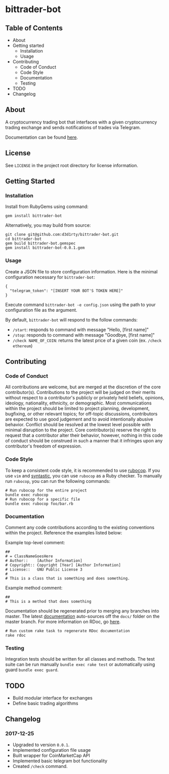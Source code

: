 # bittrader-bot

## Table of Contents
* About
* Getting started
    * Installation
    * Usage
* Contributing
    * Code of Conduct
    * Code Style
    * Documentation
    * Testing
* TODO
* Changelog

## About
A cryptocurrency trading bot that interfaces with a given cryptocurrency trading exchange
and sends notifications of trades via Telegram.

Documentation can be found [here](https://d3d1rty.github.io/bittrader-bot/).

## License
See `LICENSE` in the project root directory for license information.

## Getting Started
### Installation
Install from RubyGems using command:

```
gem install bittrader-bot
```

Alternatively, you may build from source:

```
git clone git@github.com:d3d1rty/bittrader-bot.git
cd bittrader-bot
gem build bittrader-bot.gemspec
gem install bittrader-bot-0.0.1.gem
```

### Usage
Create a JSON file to store configuration information. Here is the minimal
configuration necessary for `bittrader-bot`:

```
{
  "telegram_token": "[INSERT YOUR BOT'S TOKEN HERE]"
}
```

Execute command `bittrader-bot -e config.json` using the path to your configuration file
as the argument.

By default, `bittrader-bot` will respond to the follow commands:
* `/start`: responds to command with message "Hello, [first name]"
* `/stop`: responds to command with message "Goodbye, [first name]"
* `/check NAME_OF_COIN`: returns the latest price of a given coin (ex. `/check ethereum`)

## Contributing
### Code of Conduct
All contributions are welcome, but are merged at the discretion of the core
contributor(s). Contributions to the project will be
judged on their merits without respect to a contributor's publicly or
privately held beliefs, opinions, ideology, nationality, ethnicity, or
demographic. Most communications within the project should be limited to
project planning, development, bugfixing, or other relevant topics; for
off-topic discussions, contributors are expected to use good judgement
and to avoid intentionally abusive behavior. Conflict should be resolved
at the lowest level possible with minimal disruption to the project. Core
contributor(s) reserve the right to request that a contributor alter their
behavior, however, nothing in this code of conduct should be construed in
such a manner that it infringes upon any contributor's freedom of expression.

### Code Style
To keep a consistent code style, it is recommended to use
[rubocop](https://github.com/bbatsov/rubocop). If you use `vim` and
[syntastic](https://github.com/vim-syntastic/syntastic), you
can use `rubocop` as a Ruby checker. To manually run `rubocop`, you
can run the following commands:

```
# Run rubocop for the entire project
bundle exec rubocop
# Run rubocop for a specific file
bundle exec rubocop foo/bar.rb
```

### Documentation
Comment any code contributions according to the existing conventions within the project.
Reference the examples listed below:

Example top-level comment:

```
##
# = ClassNameGoesHere
# Author::    [Author Information]
# Copyright:: Copyright [Year] [Author Information]
# License::   GNU Public License 3
#
# This is a class that is something and does something.
```

Example method comment:

```
##
# This is a method that does something
```

Documentation should be regenerated prior to merging any branches into master. The latest
[documentation](https://d3d1rty.github.io/gbud/) auto-sources off the `docs/` folder on
the master branch. For more information on RDoc, go
[here](https://rdoc.github.io/rdoc/index.html).

```
# Run custom rake task to regenerate RDoc documentation
rake rdoc
```

### Testing
Integration tests should be written for all classes and methods. The test suite
can be run manually `bundle exec rake test` or automatically using guard `bundle exec guard`.

## TODO
* Build modular interface for exchanges
* Define basic trading algorithms

## Changelog
### 2017-12-25
* Upgraded to version `0.0.1`.
* Implemented configuration file usage
* Built wrapper for CoinMarketCap API
* Implemented basic telegram bot functionality
* Created `/check` command.
